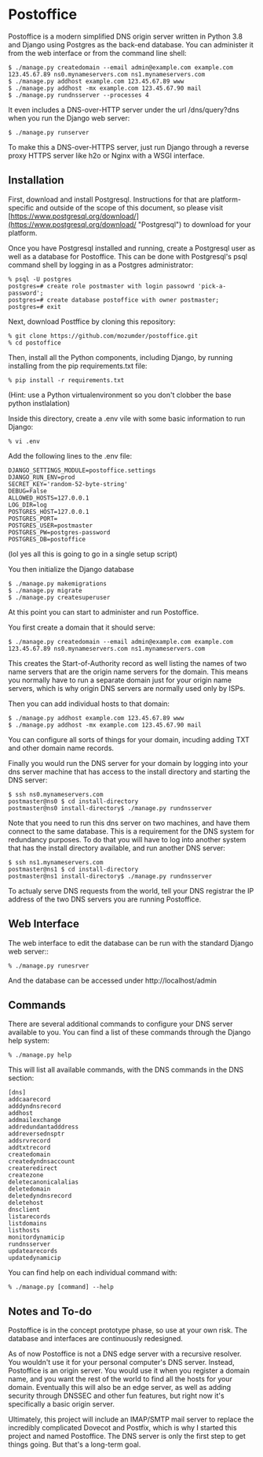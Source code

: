 # Postoffice

Postoffice is a modern simplified DNS origin server written in Python 3.8 and Django using Postgres as the back-end database. You can administer it from the web interface or from the command line shell:

    $ ./manage.py createdomain --email admin@example.com example.com 123.45.67.89 ns0.mynameservers.com ns1.mynameservers.com
    $ ./manage.py addhost example.com 123.45.67.89 www
    $ ./manage.py addhost -mx example.com 123.45.67.90 mail
    $ ./manage.py rundnsserver --processes 4
    
It even includes a DNS-over-HTTP server under the url /dns/query?dns when you run the Django web server:

    $ ./manage.py runserver
    
To make this a DNS-over-HTTPS server, just run Django through a reverse proxy HTTPS server like h2o or Nginx with a WSGI interface.

## Installation

First, download and install Postgresql. Instructions for that are platform-specific and outside of the scope of this document, so please visit [https://www.postgresql.org/download/](https://www.postgresql.org/download/ "Postgresql")  to download for your platform.

Once you have Postgresql installed and running, create a Postgresql user as well as a database for Postoffice. This can be done with Postgresql's psql command shell by logging in as a Postgres administrator:

    % psql -U postgres
    postgres=# create role postmaster with login passowrd 'pick-a-password';
    postgres=# create database postoffice with owner postmaster;
    postgres=# exit

Next, download Postffice by cloning this repository:

    % git clone https://github.com/mozumder/postoffice.git
    % cd postoffice

Then, install all the Python components, including Django, by running installing from the pip requirements.txt file:

    % pip install -r requirements.txt
    
(Hint: use a Python virtualenvironment so you don't clobber the base python instlalation)

Inside this directory, create a .env vile with some basic information to run Django:

    % vi .env
    
Add the following lines to the .env file:
    
    DJANGO_SETTINGS_MODULE=postoffice.settings
    DJANGO_RUN_ENV=prod
    SECRET_KEY='random-52-byte-string'
    DEBUG=False
    ALLOWED_HOSTS=127.0.0.1
    LOG_DIR=log
    POSTGRES_HOST=127.0.0.1
    POSTGRES_PORT=
    POSTGRES_USER=postmaster
    POSTGRES_PW=postgres-password
    POSTGRES_DB=postoffice

(lol yes all this is going to go in a single setup script)
    
You then initialize the Django database 

    $ ./manage.py makemigrations
    $ ./manage.py migrate
    $ ./manage.py createsuperuser

At this point you can start to administer and run Postoffice.

You first create a domain that it should serve:

    $ ./manage.py createdomain --email admin@example.com example.com 123.45.67.89 ns0.mynameservers.com ns1.mynameservers.com
    
This creates the Start-of-Authority record as well listing the names of two name servers that are the origin name servers for the domain. This means you normally have to run a separate domain just for your origin name servers, which is why origin DNS servers are normally used only by ISPs.

Then you can add individual hosts to that domain:

    $ ./manage.py addhost example.com 123.45.67.89 www
    $ ./manage.py addhost -mx example.com 123.45.67.90 mail
    
You can configure all sorts of things for your domain, incuding adding TXT and other domain name records.

Finally you would run the DNS server for your domain by logging into your dns server machine that has access to the install directory and starting the DNS server:

    $ ssh ns0.mynameservers.com
    postmaster@ns0 $ cd install-directory
    postmaster@ns0 install-directory$ ./manage.py rundnsserver 

Note that you need to run this dns server on two machines, and have them connect to the same database. This is a requirement for the DNS system for redundancy purposes. To do that you will have to log into another system that has the install directory available, and run another DNS server:

    $ ssh ns1.mynameservers.com
    postmaster@ns1 $ cd install-directory
    postmaster@ns1 install-directory$ ./manage.py rundnsserver 

To actualy serve DNS requests from the world, tell your DNS registrar the IP address of the two DNS servers you are running Postoffice.

## Web Interface

The web interface to edit the database can be run with the standard Django web server::

    % ./manage.py runesrver
    
And the database can be accessed under http://localhost/admin

## Commands

There are several additional commands to configure your DNS server available to you. You can find a list of these commands through the Django help system:

    % ./manage.py help

This will list all available commands, with the DNS commands in the DNS section:
    
    [dns]
    addcaarecord
    adddyndnsrecord
    addhost
    addmailexchange
    addredundantadddress
    addreversednsptr
    addsrvrecord
    addtxtrecord
    createdomain
    createdyndnsaccount
    createredirect
    createzone
    deletecanonicalalias
    deletedomain
    deletedyndnsrecord
    deletehost
    dnsclient
    listarecords
    listdomains
    listhosts
    monitordynamicip
    rundnsserver
    updatearecords
    updatedynamicip

You can find help on each individual command with:

    % ./manage.py [command] --help

## Notes and To-do

Postoffice is in the concept prototype phase, so use at your own risk. The database and interfaces are continuously redesigned. 

As of now Postoffice is not a DNS edge server with a recursive resolver. You wouldn't use it for your personal computer's DNS server. Instead, Postoffice is an origin server. You would use it when you register a domain name, and you want the rest of the world to find all the hosts for your domain.  Eventually this will also be an edge server, as well as adding security through DNSSEC and other fun features, but right now it's specifically a basic origin server.

Ultimately, this project will include an IMAP/SMTP mail server to replace the incredibly complicated Dovecot and Postfix, which is why I started this project and named Postoffice. The DNS server is only the first step to get things going. But that's a long-term goal.

